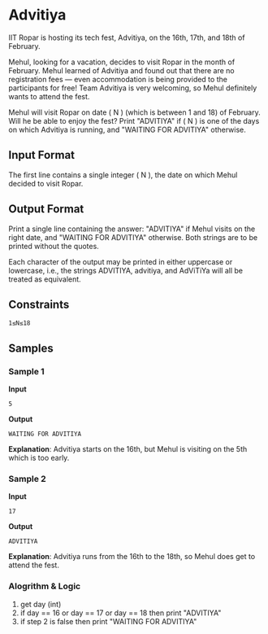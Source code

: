 # Advitiya

IIT Ropar is hosting its tech fest, Advitiya, on the 16th, 17th, and 18th of February.

Mehul, looking for a vacation, decides to visit Ropar in the month of February. Mehul learned of Advitiya and found out that there are no registration fees — even accommodation is being provided to the participants for free! Team Advitiya is very welcoming, so Mehul definitely wants to attend the fest.

Mehul will visit Ropar on date \( N \) (which is between 1 and 18) of February. Will he be able to enjoy the fest? Print "ADVITIYA" if \( N \) is one of the days on which Advitiya is running, and "WAITING FOR ADVITIYA" otherwise.

## Input Format
The first line contains a single integer \( N \), the date on which Mehul decided to visit Ropar.

## Output Format
Print a single line containing the answer: "ADVITIYA" if Mehul visits on the right date, and "WAITING FOR ADVITIYA" otherwise. Both strings are to be printed without the quotes.

Each character of the output may be printed in either uppercase or lowercase, i.e., the strings ADVITIYA, advitiya, and AdViTiYa will all be treated as equivalent.

## Constraints
    1≤N≤18

## Samples

### Sample 1
**Input**
```
5
```
**Output**
```
WAITING FOR ADVITIYA
```
**Explanation**: Advitiya starts on the 16th, but Mehul is visiting on the 5th which is too early.

### Sample 2
**Input**
```
17
```
**Output**
```
ADVITIYA
```
**Explanation**: Advitiya runs from the 16th to the 18th, so Mehul does get to attend the fest.


### Alogrithm & Logic

1. get day (int)
2. if day == 16 or day == 17 or day == 18 then print "ADVITIYA" 
3. if step 2 is false then  print "WAITING FOR ADVITIYA"
